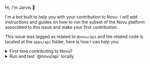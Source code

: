 Hi, I'm Jarvis 🤖

I'm a bot built to help you with your contribution to Novu.
I will add instructions and guides on how to run the subset of the Novu platform associated to this issue and make your first contribution.

This issue was tagged as related to `@novu/api` and the related code is located at the `apps/api` folder, here is how I can help you:

<details>
  <summary>First time contributing to Novu?</summary>

If that's the first time you want to contribute to Novu here are a few simple steps to get you started:

1. Fork the repository and clone your fork to your local machine.
2. Install the dependencies using `npm run setup:project`.
3. Create a new branch with the number of the issue, for example: `1454-fix-something-cool` and start contributing based on the [Contributing Guide](https://docs.novu.co/community/run-in-local-machine?utm_campaign=github-jarvis) or the short guide in the section below.
4. Create a Pull request and follow the template of creation
</details>

<details>
  <summary>Run and test `@novu/api` locally</summary>

### Run API in watch mode

The easiest way to start the API is to run `npm run start:api` from the root of the repository

### Run API integration tests

To validate your changes or simply to run the e2e tests run `npm run start:e2e:api`. All the e2e tests have the `.e2e.ts` suffix and usually are located near the controller files of each module.

</details>
